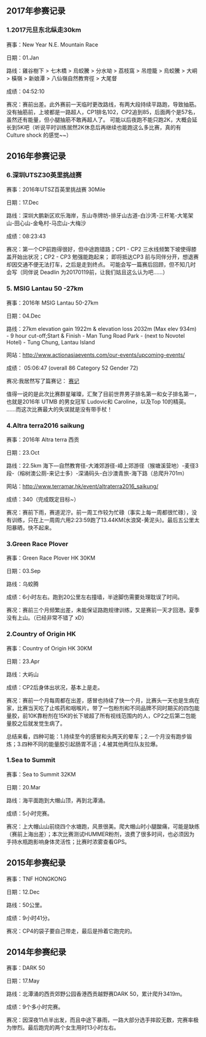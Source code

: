 
## 2017年参赛记录

### 1.2017元旦东北纵走30km

赛事：New Year N.E. Mountain Race

日期：01.Jan

路线：雞谷樹下 > 七木橋 > 烏蛟騰 > 分水坳 > 荔枝窩 > 吊燈籠 > 烏蛟騰 > 大峒 > 橫嶺 > 新娘潭 > 八仙嶺自然教育徑 > 大尾督

成绩：04:52:10

赛况：赛前出差。此外赛前一天临时更改路线，有两大段持续平路跑，导致抽筋。 没有抽筋前，上坡都是一路超人，CP1排名102，CP2追到85，后面两个是57名，虽然还有能量，但小腿抽筋不敢再超人了。 可能以后夜跑不能只跑2K，大概会延长到5K吧（听说平时训练居然2K休息后再继续也能跑这么多比赛，真的有 Culture shock 的感觉~~）

## **2016年参赛记录**

### 6.深圳UTSZ30英里挑战赛

赛事：2016年UTSZ百英里挑战赛 30Mile

日期：17.Dec

路线：深圳大鹏新区欢乐海岸，东山寺牌坊-排牙山古道-白沙湾-三杆笔-大笔架山-田心山-金龟村-马峦山-大梅沙

成绩：08:23:43

赛况：第一个CP前跑得很好，但中途跑错路；CP1 - CP2 三水线频繁下坡使得膝盖开始出状况；CP2 - CP3 勉强能跑起来； 即将抵达CP3 前与同伴分开，想退赛却因交通不便无法打车，之后是走到终点。 可能会写一篇赛后回顾，但不知几时会写（同伴说 Deadlin 为20170119前，让我们姑且这么认为吧……）

### 5. MSIG Lantau 50 -27km

赛事：2016年 MSIG Lantau 50-27km

日期：04.Dec

路线：27km elevation gain 1922m & elevation loss 2032m (Max elev 934m) - 9 hour cut-off;Start & Finish - Man Tung Road Park - (next to Novotel Hotel) - Tung Chung, Lantau Island

网站：http://www.actionasiaevents.com/our-events/upcoming-events/

成绩： 05:06:47 (overall 86 Category 52 Gender 72)

赛况:我居然写了篇赛记： [赛记](http://wangshourong.sardine2.com/blog/Msig-lantau-50-27.html)

值得一说的是此次比赛群星璀璨，汇聚了目前世界男子排名第一和女子排名第一，也就是2016年 UTMB 的男女冠军 Ludovic和 Caroline，以及Top 10的精英。 ……而这次比赛最大的失误就是没有带手杖！

### 4.Altra terra2016 saikung

赛事：2016年 Altra terra 西贡 

日期：23.Oct

路线：22.5km 海下—自然教育径-大滩郊游径-嶂上郊游径（猴塘溪营地）-麦径3段-（榕树澳公厕-来记士多）-深涌码头-白沙澳青旅-海下路（总爬升701m）

网站：http://www.terramar.hk/event/altraterra2016_saikung/

成绩：340（完成既定目标~）

赛况：赛前下雨，赛道泥泞。前一周工作较为忙碌（事实上每一周都很忙碌），没有训练，只在上一周周六用2:23:59跑了13.44KM(水浪窝-黄泥头)。最后五公里太阳暴晒，快不起来。

### 3.Green Race Plover

赛事：Green Race Plover HK 30KM

日期：03.Sep

路线：乌蛟腾

成绩：6小时左右。跑到20公里左右撞墙，半途脚伤需要处理耽误了时间。

赛况：赛前三个月频繁出差，未能保证路跑规律训练，又是赛前一天才回港。夏季没有上山。（已经非常不错了 xD）

### 2.Country of Origin HK

赛事：Country of Origin HK 30KM

日期：23.Apr

路线：大屿山

成绩：CP2后身体出状况，基本上是走。

赛况：赛前一个月每周都在出差，感冒也持续了快一个月，比赛头一天也是生病在家，比赛当天吃了止咳药和咽喉片。带了一包粉剂和不同品牌不同时期买的四包能量胶，前10K靠粉剂在15K的长下坡超了所有视线范围内的人，CP2之后第二包能量胶之后就发觉生病了。

总结来看，四种可能：1.持续至今的感冒和头两天的晕车；2.一个月没有跑步锻炼；3.四种不同的能量胶引起肠胃不适；4.被其他两位队友拉爆。

### 1.Sea to Summit

赛事：Sea to Summit 32KM

日期：20.Mar

路线：海平面跑到大帽山顶，再到北潭涌。

成绩：5小时完赛。

赛况：上大帽山山前绕四个水塘跑，风景很美。爬大帽山时小腿酸痛，可能是缺练（赛前上海出差）；本次比赛测试HUMMER粉剂，浪费了很多时间，也必须因为手持水瓶跑影响身体灵活性；比赛时浓雾查看GPS。


## 2015年参赛纪录

赛事：TNF HONGKONG

日期：12.Dec   

路线：50公里。      

成绩：9小时41分。  

赛况：CP4的袋子要自己带走，最后是拎着它跑完的。                                



## 2014年参赛纪录

赛事：DARK 50   

日期：17.May        

路线：北潭涌的西贡郊野公园香港西贡越野赛DARK 50，累计爬升3419m。   

成绩：9个多小时完赛。                       

赛况：因深夜11点半出发，而且中途下暴雨，一路大部分选手摔跤无数，完赛率极为惨烈。最后跑完的两个女生用时13小时左右。               
